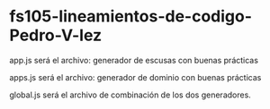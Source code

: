 # fs105-lineamientos-de-codigo-Pedro-V-lez

app.js será el archivo: generador de escusas con buenas prácticas 

apps.js será el archivo: generador de dominio con buenas prácticas 

global.js será el archivo de combinación de los dos generadores.